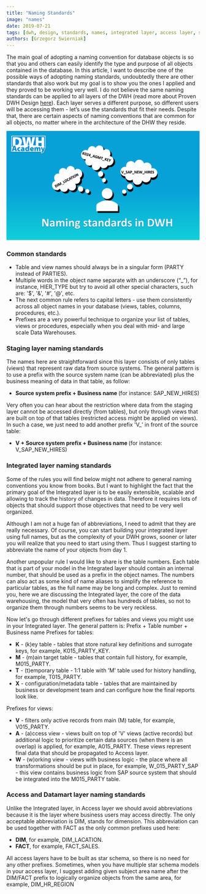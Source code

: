 ```yaml
---
title: "Naming Standards"
image: "names"
date: 2019-07-21
tags: [dwh, design, standards, names, integrated layer, access layer, staging layer]
authors: [Grzegorz Swierniak]
---
```


The main goal of adopting a naming convention for database objects is so that you and others can easily identify the type and purpose of all objects contained in the database. In this article, I want to describe one of the possible ways of adopting naming standards, undoubtedly there are other standards that also work but my goal is to show you the ones I applied and they proved to be working very well. I do not believe the same naming standards can be applied to all layers of the DWH (read more about Proven DWH Design <a href='https://posts.dwhacademy.com/proven-design/' target='_blank'>here</a>). Each layer serves a different purpose, so different users will be accessing them - let’s use the standards that fit their needs. Despite that, there are certain aspects of naming conventions that are common for all objects, no matter where in the architecture of the DHW they reside.

<img src="names.png" width="800px" alt="names"/>

### Common standards
- Table and view names should always be in a singular form (PARTY instead of PARTIES). 
- Multiple words in the object name separate with an underscore (“_”), for instance, HIER_TYPE but try to avoid all other special characters, such are: '$', '&', '#', '@', etc.
- The next common rule refers to capital letters - use them consistently across all object names in your database (views, tables, columns, procedures, etc.).
- Prefixes are a very powerful technique to organize your list of tables, views or procedures, especially when you deal with mid- and large scale Data Warehouses.

### Staging layer naming standards
The names here are straightforward since this layer consists of only tables (views) that represent raw data from source systems. The general pattern is to use a prefix with the source system name (can be abbreviated) plus the business meaning of data in that table, as follow:

- <b>Source system prefix + Business name </b>(for instance: SAP_NEW_HIRES)

Very often you can hear about the restriction where data from the staging layer cannot be accessed directly (from tables), but only through views that are built on top of that tables (restricted access might be applied on views). In such a case, we just need to add another prefix 'V_' in front of the source table:

- <b>V + Source system prefix + Business name </b>(for instance: V_SAP_NEW_HIRES)

### Integrated layer naming standards
Some of the rules you will find below might not adhere to general naming conventions you know from books. But I want to highlight the fact that the primary goal of the Integrated layer is to be easily extensible, scalable and allowing to track the history of changes in data. Therefore it requires lots of objects that should support those objectives that need to be very well organized.  

Although I am not a huge fan of abbreviations, I need to admit that they are really necessary. Of course, you can start building your integrated layer using full names, but as the complexity of your DWH grows, sooner or later you will realize that you need to start using them. Thus I suggest starting to abbreviate the name of your objects from day 1. 

Another unpopular rule I would like to share is the table numbers. Each table that is part of your model in the Integrated layer should contain an internal number, that should be used as a prefix in the object names. The numbers can also act as some kind of name aliases to simplify the reference to particular tables, as the full name may be long and complex. Just to remind you, here we are discussing the Integrated layer, the core of the data warehousing, the model that very often has hundreds of tables, so not to organize them through numbers seems to be very reckless.

Now let's go through different prefixes for tables and views you might use in your Integrated layer. The general pattern is:
Prefix + Table number + Business name
Prefixes for tables:

- <b>K</b> - (k)ey table - tables that store natural key definitions and surrogate keys, for example, K015_PARTY_KEY.
- <b>M</b> - (m)ain target table - tables that contain full history, for example, M015_PARTY.
- <b>T</b> - (t)emporary table - 1:1 table with 'M' table used for history handling, for example, T015_PARTY.
- <b>X</b> - configuration/metadata table -  tables that are maintained by business or development team and can configure how the final reports look like.

Prefixes for views:

- <b>V</b> - filters only active records from main (M) table, for example, V015_PARTY.
- <b>A</b> - (a)ccess view - views built on top of 'V' views (active records) but additional logic to prioritize certain data sources (when there is an overlap) is applied, for example, A015_PARTY. These views represent final data that should be propagated to Access layer.
- <b>W</b> - (w)orking view - views with business logic - the place where all transformations should be put in place, for example, W_015_PARTY_SAP - this view contains business logic from SAP source system that should be integrated into the M015_PARTY table.

### Access and Datamart layer naming standards 
Unlike the Integrated layer, in Access layer we should avoid abbreviations because it is the layer where business users may access directly. The only acceptable abbreviation is DIM, stands for dimension. This abbreviation can be used together with FACT as the only common prefixes used here:

- <b>DIM</b>, for example, DIM_LACATION.
- <b>FACT</b>, for example, FACT_SALES.

All access layers have to be built as star schema, so there is no need for any other prefixes. Sometimes, when you have multiple star schema models in your access layer, I suggest adding given subject area name after the DIM/FACT prefix to logically organize objects from the same area, for example, DIM_HR_REGION


